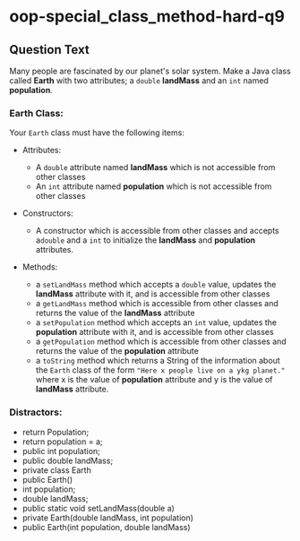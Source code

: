 # oop-special_class_method-hard-q9

## Question Text

Many people are fascinated by our planet's solar system. Make a Java class called **Earth** with two attributes; a
`double` **landMass** and an `int` named **population**.

### Earth Class:

Your `Earth` class must have the following items:

- Attributes:
    - A `double` attribute named **landMass** which is not accessible from other classes
    - An `int` attribute named **population** which is not accessible from other classes

- Constructors:
    - A constructor which is accessible from other classes and accepts a`double` and a `int` to initialize the
      **landMass** and **population** attributes.

- Methods:
    - a `setLandMass` method which accepts a `double` value, updates the **landMass** attribute with it, and is
      accessible from other classes
    - a `getLandMass` method which is accessible from other classes and returns the value of the **landMass** attribute
    - a `setPopulation` method which accepts an `int` value, updates the **population** attribute with it, and is
      accessible from other classes
    - a `getPopulation` method which is accessible from other classes and returns the value of the **population**
      attribute
    - a `toString` method which returns a String of the information about the `Earth` class of the form
      `"Here x people live on a ykg planet."` where x is the value of **population** attribute and
      y is the value of **landMass** attribute.

### Distractors:

- return Population;
- return population = a;
- public int population;
- public double landMass;
- private class Earth
- public Earth()
- int population;
- double landMass;
- public static void setLandMass(double a)
- private Earth(double landMass, int population)
- public Earth(int population, double landMass)
